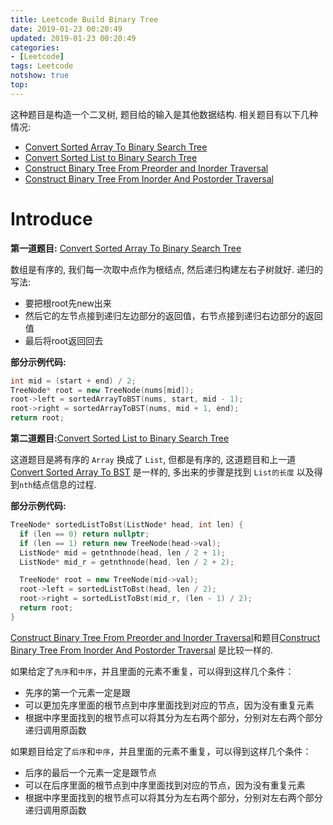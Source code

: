 ```yaml
---
title: Leetcode Build Binary Tree
date: 2019-01-23 00:20:49
updated: 2019-01-23 00:20:49
categories: 
- [Leetcode]
tags: Leetcode
notshow: true
top:
---
```


这种题目是构造一个二叉树, 题目给的输入是其他数据结构. 相关题目有以下几种情况:

* [Convert Sorted Array To Binary Search Tree](../Leetcode-108-Convert-Sorted-Array-To-Binary-Search-Tree/)
* [Convert Sorted List to Binary Search Tree](../Leetcode-109-Convert-Sorted-List-to-Binary-Search-Tree/)
* [Construct Binary Tree From Preorder and Inorder Traversal](../Leetcode-105-Construct-Binary-Tree-From-Preorder-and-Inorder-Traversal/)
* [Construct Binary Tree From Inorder And Postorder Traversal](../Leetcode-106-Construct-Binary-Tree-From-Inorder-And-Postorder-Traversal/)

# Introduce

**第一道题目:** [Convert Sorted Array To Binary Search Tree](../Leetcode-108-Convert-Sorted-Array-To-Binary-Search-Tree/)

数组是有序的, 我们每一次取中点作为根结点, 然后递归构建左右子树就好. 递归的写法:
* 要把根root先new出来
* 然后它的左节点接到递归左边部分的返回值，右节点接到递归右边部分的返回值
* 最后将root返回回去

**部分示例代码:**

```cpp
int mid = (start + end) / 2;
TreeNode* root = new TreeNode(nums[mid]);
root->left = sortedArrayToBST(nums, start, mid - 1);
root->right = sortedArrayToBST(nums, mid + 1, end);
return root;
```

**第二道题目:**[Convert Sorted List to Binary Search Tree](../Leetcode-109-Convert-Sorted-List-to-Binary-Search-Tree/)

这道题目是將有序的 `Array` 换成了 `List`, 但都是有序的, 这道题目和上一道 [Convert Sorted Array To BST](../Leetcode-108-Convert-Sorted-Array-To-Binary-Search-Tree/) 是一样的, 多出来的步骤是找到 `List的长度` 以及得到`nth`结点信息的过程. 

**部分示例代码:**

```cpp
TreeNode* sortedListToBst(ListNode* head, int len) {
  if (len == 0) return nullptr;
  if (len == 1) return new TreeNode(head->val);
  ListNode* mid = getnthnode(head, len / 2 + 1);
  ListNode* mid_r = getnthnode(head, len / 2 + 2);

  TreeNode* root = new TreeNode(mid->val);
  root->left = sortedListToBst(head, len / 2);
  root->right = sortedListToBst(mid_r, (len - 1) / 2);
  return root;
}
```

[Construct Binary Tree From Preorder and Inorder Traversal](../Leetcode-105-Construct-Binary-Tree-From-Preorder-and-Inorder-Traversal/)和题目[Construct Binary Tree From Inorder And Postorder Traversal](../Leetcode-106-Construct-Binary-Tree-From-Inorder-And-Postorder-Traversal/) 是比较一样的.

如果给定了`先序`和`中序`，并且里面的元素不重复，可以得到这样几个条件：
* 先序的第一个元素一定是跟
* 可以更加先序里面的根节点到中序里面找到对应的节点，因为没有重复元素
* 根据中序里面找到的根节点可以将其分为左右两个部分，分别对左右两个部分递归调用原函数

如果题目给定了`后序`和`中序`，并且里面的元素不重复，可以得到这样几个条件：

- 后序的最后一个元素一定是跟节点
- 可以在后序里面的根节点到中序里面找到对应的节点，因为没有重复元素
- 根据中序里面找到的根节点可以将其分为左右两个部分，分别对左右两个部分递归调用原函数
